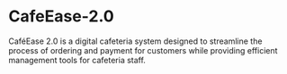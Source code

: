 # CafeEase-2.0
CaféEase 2.0 is a digital cafeteria system designed to streamline the process of ordering and payment for customers while providing efficient management tools for cafeteria staff.  
